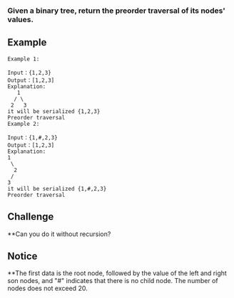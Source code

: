 ### Given a binary tree, return the preorder traversal of its nodes' values.
## Example
```
Example 1:

Input：{1,2,3}
Output：[1,2,3]
Explanation:
   1
  / \
 2   3
it will be serialized {1,2,3}
Preorder traversal
Example 2:

Input：{1,#,2,3}
Output：[1,2,3]
Explanation:
1
 \
  2
 /
3
it will be serialized {1,#,2,3}
Preorder traversal
```
## Challenge
**Can you do it without recursion?

## Notice
**The first data is the root node, followed by the value of the left and right son nodes, and "#" indicates that there is no child node.
The number of nodes does not exceed 20.

